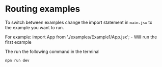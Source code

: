 # Routing examples

To switch between examples change the import statement in `main.jsx` to the example you want to run.

For example: import App from './examples/Example1/App.jsx'; - Will run the first example

The run the following command in the terminal

```
npm run dev
```
